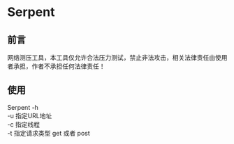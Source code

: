 # Serpent
## 前言
网络测压工具，本工具仅允许合法压力测试，禁止非法攻击，相关法律责任由使用者承担，作者不承担任何法律责任！
## 使用
Serpent -h  
-u 指定URL地址  
-c 指定线程  
-t 指定请求类型 get 或者 post